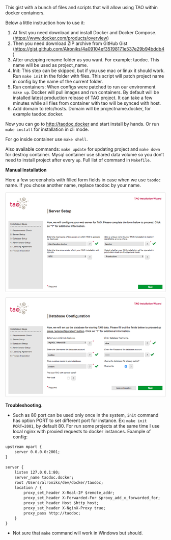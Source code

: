 
This gist with a bunch of files and scripts that will allow using TAO within docker containers. 

Below a little instruction how to use it:

1. At first you need download and install Docker and Docker Compose. (https://www.docker.com/products/overview)
2. Then you need download ZIP archive from GitHub Gist (https://gist.github.com/Alroniks/4a09104ef35198171e537e29b94bddb4)
3. After unzipping rename folder as you want. For example: taodoc. This name will be used as project_name.
4. Init: This step can be skipped, but if you use mac or linux it should work. Run `make init` in the folder with files. This script will patch project name in config by the name of the current folder.
5. Run containers: When configs were patched to run our environment `make up`. Docker will pull images and run containers. By default will be installed latest production release of TAO project. It can take a few minutes while all files from container with tao will be synced with host.
6. Add domain to /etc/hosts. Domain will be projectname.docker, for example taodoc.docker. 

Now you can go to http://taodoc.docker and start install by hands. Or run `make install` for installation in cli mode. 

For go inside container use `make shell`.

Also available commands: `make update` for updating project and `make down` for destroy container. Mysql container use shared data volume so you don’t need to install project after every `up`.
Full list of command in `Makefile`.

**Manual Installation**

Here a few screenshots with filled form fields in case when we use `taodoc` name. If you chose another name, replace taodoc by your name.

![Server Setup](/.docs/00.png?raw=true)

![Database Configuration](/.docs/01.png?raw=true)

**Troubleshooting.**

- Such as 80 port can be used only once in the system, `init` command has option PORT to set different port for instance. Ex: `make init PORT=2001`, by default 80. 
  For run some projects at the same time I use local nginx with proxied requests to docker instances. Example of config:

```
upstream mpart {
    server 0.0.0.0:2001;
}

server {
    listen 127.0.0.1:80;
    server_name taodoc.docker;
    root /Users/alroniks/dev/docker/taodoc;
    location / {
        proxy_set_header X-Real-IP $remote_addr;
        proxy_set_header X-Forwarded-For $proxy_add_x_forwarded_for;
        proxy_set_header Host $http_host;
        proxy_set_header X-NginX-Proxy true;
        proxy_pass http://taodoc;
    }
}
```

- Not sure that `make` command will work in Windows but should.
